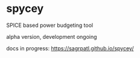 # spycey

SPICE based power budgeting tool

alpha version, development ongoing

docs in progress:
https://sagrpatl.github.io/spycey/